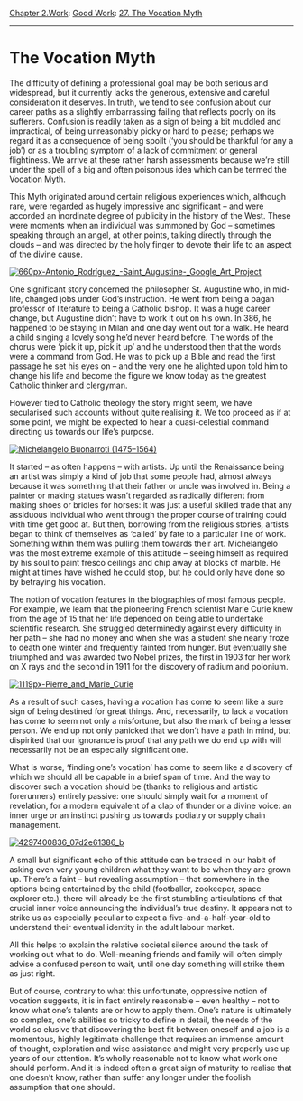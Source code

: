 [Chapter 2.Work](https://www.theschooloflife.com/thebookoflife/category/work/): [Good Work](https://www.theschooloflife.com/thebookoflife/category/work/good-work/): [27. The Vocation Myth](https://www.theschooloflife.com/thebookoflife/the-vocation-myth/)

* * *

# The Vocation Myth

The difficulty of defining a professional goal may be both serious and widespread, but it currently lacks the generous, extensive and careful consideration it deserves. In truth, we tend to see confusion about our career paths as a slightly embarrassing failing that reflects poorly on its sufferers. Confusion is readily taken as a sign of being a bit muddled and impractical, of being unreasonably picky or hard to please; perhaps we regard it as a consequence of being spoilt (‘you should be thankful for any a job’) or as a troubling symptom of a lack of commitment or general flightiness. We arrive at these rather harsh assessments because we’re still under the spell of a big and often poisonous idea which can be termed the Vocation Myth.

This Myth originated around certain religious experiences which, although rare, were regarded as hugely impressive and significant – and were accorded an inordinate degree of publicity in the history of the West. These were moments when an individual was summoned by God – sometimes speaking through an angel, at other points, talking directly through the clouds – and was directed by the holy finger to devote their life to an aspect of the divine cause.

[![660px-Antonio_Rodríguez_-_Saint_Augustine_-_Google_Art_Project](https://www.theschooloflife.com/thebookoflife/wp-content/uploads/2016/05/660px-Antonio_Rodri%CC%81guez_-_Saint_Augustine_-_Google_Art_Project.jpg)](http://www.thebookoflife.org/wp-content/uploads/2016/05/660px-Antonio_Rodri%CC%81guez_-_Saint_Augustine_-_Google_Art_Project.jpg)

One significant story concerned the philosopher St. Augustine who, in mid-life, changed jobs under God’s instruction. He went from being a pagan professor of literature to being a Catholic bishop. It was a huge career change, but Augustine didn’t have to work it out on his own. In 386, he happened to be staying in Milan and one day went out for a walk. He heard a child singing a lovely song he’d never heard before. The words of the chorus were ‘pick it up, pick it up’ and he understood then that the words were a command from God. He was to pick up a Bible and read the first passage he set his eyes on – and the very one he alighted upon told him to change his life and become the figure we know today as the greatest Catholic thinker and clergyman.

However tied to Catholic theology the story might seem, we have secularised such accounts without quite realising it. We too proceed as if at some point, we might be expected to hear a quasi-celestial command directing us towards our life’s purpose.

[![Michelangelo Buonarroti (1475–1564)](https://www.theschooloflife.com/thebookoflife/wp-content/uploads/2016/05/Miguel_A%CC%81ngel_por_Daniele_da_Volterra_detalle.jpg)](http://www.thebookoflife.org/wp-content/uploads/2016/05/Miguel_A%CC%81ngel_por_Daniele_da_Volterra_detalle.jpg)

It started – as often happens – with artists. Up until the Renaissance being an artist was simply a kind of job that some people had, almost always because it was something that their father or uncle was involved in. Being a painter or making statues wasn’t regarded as radically different from making shoes or bridles for horses: it was just a useful skilled trade that any assiduous individual who went through the proper course of training could with time get good at. But then, borrowing from the religious stories, artists began to think of themselves as ‘called’ by fate to a particular line of work. Something within them was pulling them towards their art. Michelangelo was the most extreme example of this attitude – seeing himself as required by his soul to paint fresco ceilings and chip away at blocks of marble. He might at times have wished he could stop, but he could only have done so by betraying his vocation.

The notion of vocation features in the biographies of most famous people. For example, we learn that the pioneering French scientist Marie Curie knew from the age of 15 that her life depended on being able to undertake scientific research. She struggled determinedly against every difficulty in her path – she had no money and when she was a student she nearly froze to death one winter and frequently fainted from hunger. But eventually she triumphed and was awarded two Nobel prizes, the first in 1903 for her work on X rays and the second in 1911 for the discovery of radium and polonium.

[![1119px-Pierre_and_Marie_Curie](https://www.theschooloflife.com/thebookoflife/wp-content/uploads/2016/05/1119px-Pierre_and_Marie_Curie.jpg)](http://www.thebookoflife.org/wp-content/uploads/2016/05/1119px-Pierre_and_Marie_Curie.jpg)

As a result of such cases, having a vocation has come to seem like a sure sign of being destined for great things. And, necessarily, to lack a vocation has come to seem not only a misfortune, but also the mark of being a lesser person. We end up not only panicked that we don’t have a path in mind, but dispirited that our ignorance is proof that any path we do end up with will necessarily not be an especially significant one.

What is worse, ‘finding one’s vocation’ has come to seem like a discovery of which we should all be capable in a brief span of time. And the way to discover such a vocation should be (thanks to religious and artistic forerunners) entirely passive: one should simply wait for a moment of revelation, for a modern equivalent of a clap of thunder or a divine voice: an inner urge or an instinct pushing us towards podiatry or supply chain management.

[![4297400836_07d2e61386_b](https://www.theschooloflife.com/thebookoflife/wp-content/uploads/2016/05/4297400836_07d2e61386_b.jpg)](http://www.thebookoflife.org/wp-content/uploads/2016/05/4297400836_07d2e61386_b.jpg)

A small but significant echo of this attitude can be traced in our habit of asking even very young children what they want to be when they are grown up. There’s a faint – but revealing assumption – that somewhere in the options being entertained by the child (footballer, zookeeper, space explorer etc.), there will already be the first stumbling articulations of that crucial inner voice announcing the individual’s true destiny. It appears not to strike us as especially peculiar to expect a five-and-a-half-year-old to understand their eventual identity in the adult labour market.

All this helps to explain the relative societal silence around the task of working out what to do. Well-meaning friends and family will often simply advise a confused person to wait, until one day something will strike them as just right.

But of course, contrary to what this unfortunate, oppressive notion of vocation suggests, it is in fact entirely reasonable – even healthy – not to know what one’s talents are or how to apply them. One’s nature is ultimately so complex, one’s abilities so tricky to define in detail, the needs of the world so elusive that discovering the best fit between oneself and a job is a momentous, highly legitimate challenge that requires an immense amount of thought, exploration and wise assistance and might very properly use up years of our attention. It’s wholly reasonable not to know what work one should perform. And it is indeed often a great sign of maturity to realise that one doesn’t know, rather than suffer any longer under the foolish assumption that one should. &nbsp;
